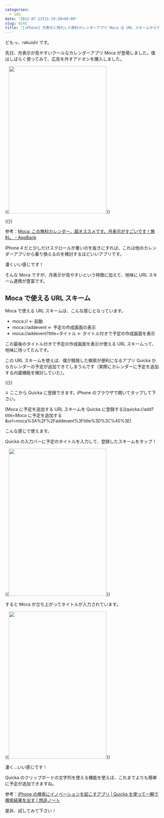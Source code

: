 ```yaml
---
categories:
  - iOS
date: "2012-07-13T21:19:38+09:00"
slug: 4245
title: "[iPhone] 月表示に特化した無料カレンダーアプリ Moca は URL スキームから予定が追加できる！"
---
```


どもっ、rakuishi です。

先日、月表示が見やすいクールなカレンダーアプリ Moca が登場しました。僕はしばらく使ってみて、広告を外すアドオンを購入しました。

{{<img alt="" src="/images/2012/07/4245_1.png" width="320" height="480">}}

{{<app id="533031474" title="月特化カレンダー Moca 1.0.0（無料）" src="http://a3.mzstatic.com/us/r30/Purple/v4/aa/56/4e/aa564e67-bada-554e-b210-774e51108e28/mza_7937347212420215050.100x100-75.png">}}

参考：[Moca: この無料カレンダー、超オススメです。月表示がすごいです！無料。 - AppBank](http://www.appbank.net/2012/07/12/iphone-application/441159.php)

iPhone 4 だと少しだけスクロールが重いのを抜きにすれば、これは他のカレンダーアプリから乗り換えるのを検討するほどいいアプリです。

凄くいい感じです！

そんな Moca ですが、月表示が見やすいという特徴に加えて、地味に URL スキーム連携が豊富です。

## Moca で使える URL スキーム

Moca で使える URL スキームは、こんな感じとなっています。

- moca:// ← 起動
- moca://addevent ← 予定の作成画面の表示
- moca://addevent?title=タイトル ← タイトル付きで予定の作成画面を表示

この最後のタイトル付きで予定の作成画面を表示が使える URL スキームって、地味に待ってたんです。

この URL スキームを使えば、僕が開発した検索が便利になるアプリ Quicka からカレンダーの予定が追加できてしまうんです（実際にカレンダーに予定を追加する内蔵機能を検討していた）。

{{<app id="511606108" title="Quicka 1.5（￥85）" src="http://a5.mzstatic.com/us/r1000/067/Purple/v4/8b/0f/8d/8b0f8d9e-83f6-3a80-3b09-cea66e385703/mza_3687391537383478282.100x100-75.png">}}

↓ ここから Quicka に登録できます。iPhone のブラウザで開いてタップして下さい。

[Moca に予定を追加する URL スキームを Quicka に登録する](quicka://add?title=Moca に予定を追加する&url=moca%3A%2F%2Faddevent%3Ftitle%3D%3C%40%3E)

こんな感じで使えます。

Quicka の入力バーに予定のタイトルを入力して、登録したスキームをタップ！

{{<img alt="" src="/images/2012/07/4245_2.png" width="320" height="480">}}

すると Moca が立ち上がってタイトルが入力されています。

{{<img alt="" src="/images/2012/07/4245_3.png" width="320" height="480">}}

凄く...いい感じです！

Quicka のクリップボードの文字列を使える機能を使えば、これまでよりも簡単に予定が追加できますね。

参考：[iPhone の検索にイノベーションを起こすアプリ | Quicka を使って一瞬で検索結果を出す | 想造ノート](http://souzou.fuzimoto.info/2012/03/iphone-quicka.html)

是非、試してみて下さい！
